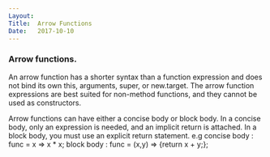 ```yaml
---
Layout:
Title:	Arrow Functions
Date:	2017-10-10
---
```

### Arrow functions.

An arrow function has a shorter syntax than a function expression and does not bind its own this, arguments, super, or new.target. The arrow function expressions are best suited for non-method functions, and they cannot be used as constructors.

Arrow functions can have either a concise body or block body. In a concise body, only an expression is needed, and an implicit return is attached. In a block body, you must use an explicit return statement. e.g concise body : func = x => x * x; block body : func = (x,y) => {return x + y;};
